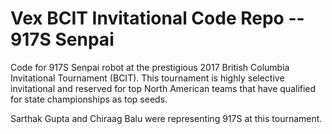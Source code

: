 # Vex BCIT Invitational Code Repo -- 917S Senpai
Code for 917S Senpai robot at the prestigious 2017 British Columbia Invitational Tournament (BCIT). This tournament is highly selective invitational and reserved for top North American teams that have qualified for state championships as top seeds.


Sarthak Gupta and Chiraag Balu were representing 917S at this tournament.
